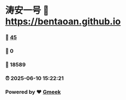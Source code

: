 # 涛安一号 :link: https://bentaoan.github.io 
### :page_facing_up: [45](https://bentaoan.github.io/tag.html) 
### :speech_balloon: 0 
### :hibiscus: 18589 
### :alarm_clock: 2025-06-10 15:22:21 
### Powered by :heart: [Gmeek](https://github.com/Meekdai/Gmeek)
